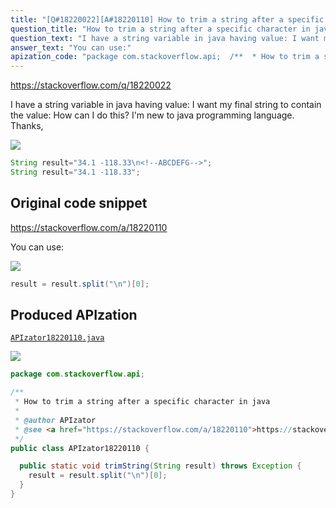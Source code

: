 ```yaml
---
title: "[Q#18220022][A#18220110] How to trim a string after a specific character in java"
question_title: "How to trim a string after a specific character in java"
question_text: "I have a string variable in java having value: I want my final string to contain the value: How can I do this? I'm new to java programming language. Thanks,"
answer_text: "You can use:"
apization_code: "package com.stackoverflow.api;  /**  * How to trim a string after a specific character in java  *  * @author APIzator  * @see <a href=\"https://stackoverflow.com/a/18220110\">https://stackoverflow.com/a/18220110</a>  */ public class APIzator18220110 {    public static void trimString(String result) throws Exception {     result = result.split(\"\\n\")[0];   } }"
---
```


https://stackoverflow.com/q/18220022

I have a string variable in java having value:
I want my final string to contain the value:
How can I do this? I&#x27;m new to java programming language.
Thanks,


<div class="code-logo"><img src="/stackoverflow.png" /></div>

```java
String result="34.1 -118.33\n<!--ABCDEFG-->";
String result="34.1 -118.33";
```


## Original code snippet

https://stackoverflow.com/a/18220110

You can use:

<div class="code-logo"><img src="/stackoverflow.png" /></div>

```java
result = result.split("\n")[0];
```

## Produced APIzation

[`APIzator18220110.java`](https://github.com/pasqualesalza/apization-temp-data/raw/master/search/APIzator18220110.java)

<div class="code-logo"><img src="/apizator.png" /></div>

```java
package com.stackoverflow.api;

/**
 * How to trim a string after a specific character in java
 *
 * @author APIzator
 * @see <a href="https://stackoverflow.com/a/18220110">https://stackoverflow.com/a/18220110</a>
 */
public class APIzator18220110 {

  public static void trimString(String result) throws Exception {
    result = result.split("\n")[0];
  }
}

```